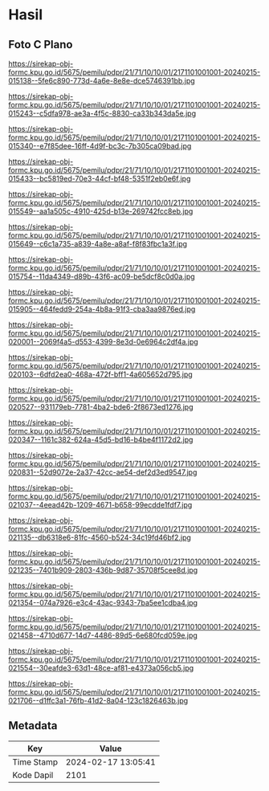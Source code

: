 # Hasil

## Foto C Plano

https://sirekap-obj-formc.kpu.go.id/5675/pemilu/pdpr/21/71/10/10/01/2171101001001-20240215-015138--5fe6c890-773d-4a6e-8e8e-dce5746391bb.jpg

https://sirekap-obj-formc.kpu.go.id/5675/pemilu/pdpr/21/71/10/10/01/2171101001001-20240215-015243--c5dfa978-ae3a-4f5c-8830-ca33b343da5e.jpg

https://sirekap-obj-formc.kpu.go.id/5675/pemilu/pdpr/21/71/10/10/01/2171101001001-20240215-015340--e7f85dee-16ff-4d9f-bc3c-7b305ca09bad.jpg

https://sirekap-obj-formc.kpu.go.id/5675/pemilu/pdpr/21/71/10/10/01/2171101001001-20240215-015433--bc5819ed-70e3-44cf-bf48-5351f2eb0e6f.jpg

https://sirekap-obj-formc.kpu.go.id/5675/pemilu/pdpr/21/71/10/10/01/2171101001001-20240215-015549--aa1a505c-4910-425d-b13e-269742fcc8eb.jpg

https://sirekap-obj-formc.kpu.go.id/5675/pemilu/pdpr/21/71/10/10/01/2171101001001-20240215-015649--c6c1a735-a839-4a8e-a8af-f8f83fbc1a3f.jpg

https://sirekap-obj-formc.kpu.go.id/5675/pemilu/pdpr/21/71/10/10/01/2171101001001-20240215-015754--11da4349-d89b-43f6-ac09-be5dcf8c0d0a.jpg

https://sirekap-obj-formc.kpu.go.id/5675/pemilu/pdpr/21/71/10/10/01/2171101001001-20240215-015905--464fedd9-254a-4b8a-91f3-cba3aa9876ed.jpg

https://sirekap-obj-formc.kpu.go.id/5675/pemilu/pdpr/21/71/10/10/01/2171101001001-20240215-020001--2069f4a5-d553-4399-8e3d-0e6964c2df4a.jpg

https://sirekap-obj-formc.kpu.go.id/5675/pemilu/pdpr/21/71/10/10/01/2171101001001-20240215-020103--6dfd2ea0-468a-472f-bff1-4a605652d795.jpg

https://sirekap-obj-formc.kpu.go.id/5675/pemilu/pdpr/21/71/10/10/01/2171101001001-20240215-020527--931179eb-7781-4ba2-bde6-2f8673ed1276.jpg

https://sirekap-obj-formc.kpu.go.id/5675/pemilu/pdpr/21/71/10/10/01/2171101001001-20240215-020347--1161c382-624a-45d5-bd16-b4be4f1172d2.jpg

https://sirekap-obj-formc.kpu.go.id/5675/pemilu/pdpr/21/71/10/10/01/2171101001001-20240215-020831--52d9072e-2a37-42cc-ae54-def2d3ed9547.jpg

https://sirekap-obj-formc.kpu.go.id/5675/pemilu/pdpr/21/71/10/10/01/2171101001001-20240215-021037--4eead42b-1209-4671-b658-99ecdde1fdf7.jpg

https://sirekap-obj-formc.kpu.go.id/5675/pemilu/pdpr/21/71/10/10/01/2171101001001-20240215-021135--db6318e6-81fc-4560-b524-34c19fd46bf2.jpg

https://sirekap-obj-formc.kpu.go.id/5675/pemilu/pdpr/21/71/10/10/01/2171101001001-20240215-021235--7401b909-2803-436b-9d87-35708f5cee8d.jpg

https://sirekap-obj-formc.kpu.go.id/5675/pemilu/pdpr/21/71/10/10/01/2171101001001-20240215-021354--074a7926-e3c4-43ac-9343-7ba5ee1cdba4.jpg

https://sirekap-obj-formc.kpu.go.id/5675/pemilu/pdpr/21/71/10/10/01/2171101001001-20240215-021458--4710d677-14d7-4486-89d5-6e680fcd059e.jpg

https://sirekap-obj-formc.kpu.go.id/5675/pemilu/pdpr/21/71/10/10/01/2171101001001-20240215-021554--30eafde3-63d1-48ce-af81-e4373a056cb5.jpg

https://sirekap-obj-formc.kpu.go.id/5675/pemilu/pdpr/21/71/10/10/01/2171101001001-20240215-021706--d1ffc3a1-76fb-41d2-8a04-123c1826463b.jpg


## Metadata

| Key        | Value               |
| ---------- | ------------------- |
| Time Stamp | 2024-02-17 13:05:41 |
| Kode Dapil | 2101                |



